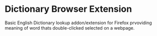# Dictionary Browser Extension

Basic English Dictionary lookup addon/extension for Firefox prvoviding meaning of word thats double-clicked selected on a webpage.

